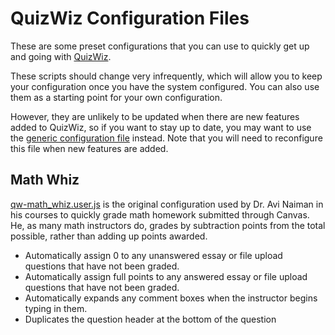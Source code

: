# QuizWiz Configuration Files
These are some preset configurations that you can use to quickly get up and going with [QuizWiz](../). 

These scripts should change very infrequently, which will allow you to keep your configuration once you have the system configured. You can also use them as a starting point for your own configuration.

However, they are unlikely to be updated when there are new features added to QuizWiz, so if you want to stay up to date, you may want to use the [generic configuration file](../quizwiz.user.js) instead. Note that you will need to reconfigure this file when new features are added.

## Math Whiz
[qw-math_whiz.user.js](qw-math_whiz.user.js) is the original configuration used by Dr. Avi Naiman in his courses to quickly grade math homework submitted through Canvas. He, as many math instructors do, grades by subtraction points from the total possible, rather than adding up points awarded.

* Automatically assign 0 to any unanswered essay or file upload questions that have not been graded.
* Automatically assign full points to any answered essay or file upload questions that have not been graded.
* Automatically expands any comment boxes when the instructor begins typing in them.
* Duplicates the question header at the bottom of the question
